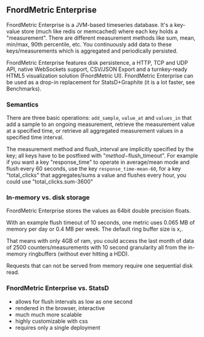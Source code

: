 FnordMetric Enterprise
----------------------

FnordMetric Enterprise is a JVM-based timeseries database. It's a key-value store
(much like redis or memcached) where each key holds a "measurement". There are
different measurement methods like sum, mean, min/max, 90th percentile, etc. You
continuously add data to these keys/measurements which is aggregated and periodically
persisted.

FnordMetric Enterprise features disk persistence, a HTTP, TCP and UDP API, native
WebSockets support, CSV/JSON Export and a turnkey-ready HTML5 visualization solution
(FnordMetric UI). FnordMetric Enterprise can be used as a drop-in replacement for
StatsD+Graphite (it is a lot faster, see Benchmarks).


### Semantics

There are three basic operations: `add_sample`, `value_at` and `values_in` that
add a sample to an ongoing measurement, retrieve the measurement value at a
specified time, or retrieve all aggregated measurement values in a specified time
interval.

The measurement method and flush_interval are implicitly specified by the key;
all keys have to be postfixed with "$method-$flush_timeout". For example if
you want a key "response_time" to operate in average/mean mode and flush every 60
seconds, use the key `response_time-mean-60`, for a key "total_clicks" that
aggregates/sums a value and flushes every hour, you could use "total_clicks.sum-3600"


### In-memory vs. disk storage

FnordMetric Enterprise stores the values as 64bit double precision floats.

With an example flush timeout of 10 seconds, one metric uses 0.065 MB of
memory per day or 0.4 MB per week. The default ring buffer size is x,.

That means with only 4GB of ram, you could access the last month of data of
2500 counters/measurements with 10 second granularity all from the in-memory
ringbuffers (without ever hitting a HDD).

Requests that can not be served from memory require one sequential disk read.


### FnordMetric Enterprise vs. StatsD

+ allows for flush intervals as low as one second
+ rendered in the browser, interactive
+ much much more scalable
+ highly customizable with css
+ requires only a single deployment

